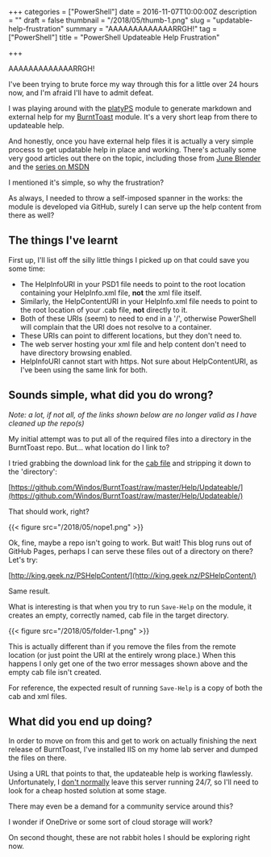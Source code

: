 +++
categories = ["PowerShell"]
date = 2016-11-07T10:00:00Z
description = ""
draft = false
thumbnail = "/2018/05/thumb-1.png"
slug = "updatable-help-frustration"
summary = "AAAAAAAAAAAAARRGH!"
tag = ["PowerShell"]
title = "PowerShell Updateable Help Frustration"

+++


AAAAAAAAAAAAARRGH!

I've been trying to brute force my way through this for a little over 24 hours now, and I'm afraid I'll have to admit defeat.

I was playing around with the [platyPS](https://github.com/PowerShell/platyPS) module to generate markdown and external help for my [BurntToast](https://github.com/Windos/BurntToast) module. It's a very short leap from there to updateable help.

And honestly, once you have external help files it is actually a very simple process to get updatable help in place and working. There's actually some very good articles out there on the topic, including those from [June Blender](http://info.sapien.com/index.php/scripting/scripting-help/helpuri-v-helpinfouri) and the [series on MSDN](https://msdn.microsoft.com/en-us/library/hh852754(v=vs.85).aspx)

I mentioned it's simple, so why the frustration?

As always, I needed to throw a self-imposed spanner in the works: the module is developed via GitHub, surely I can serve up the help content from there as well?

## **The things I've learnt**

First up, I'll list off the silly little things I picked up on that could save you some time:

* The HelpInfoURI in your PSD1 file needs to point to the root location containing your HelpInfo.xml file, **not** the xml file itself.
* Similarly, the HelpContentURI in your HelpInfo.xml file needs to point to the root location of your .cab file, **not** directly to it.
* Both of these URIs (seem) to need to end in a '/', otherwise PowerShell will complain that the URI does not resolve to a container.
* These URIs can point to different locations, but they don't need to.
* The web server hosting your xml file and help content don't need to have directory browsing enabled.
* HelpInfoURI cannot start with https. Not sure about HelpContentURI, as I've been using the same link for both.

## **Sounds simple, what did you do wrong?**

_Note: a lot, if not all, of the links shown below are no longer valid as I have cleaned up the repo(s)_

My initial attempt was to put all of the required files into a directory in the BurntToast repo. But... what location do I link to?

I tried grabbing the download link for the [cab file](https://github.com/Windos/BurntToast/raw/master/Help/Updateable/BurntToast_751a2aeb-a68f-422e-a2ea-376bdd81612a_en-US_helpcontent.cab) and stripping it down to the 'directory':

[https://github.com/Windos/BurntToast/raw/master/Help/Updateable/](https://github.com/Windos/BurntToast/raw/master/Help/Updateable/)

That should work, right?

{{< figure src="/2018/05/nope1.png" >}}

Ok, fine, maybe a repo isn't going to work. But wait! This blog runs out of GitHub Pages, perhaps I can serve these files out of a directory on there? Let's try:

[http://king.geek.nz/PSHelpContent/](http://king.geek.nz/PSHelpContent/)

Same result.

What is interesting is that when you try to run `Save-Help` on the module, it creates an empty, correctly named, cab file in the target directory.

{{< figure src="/2018/05/folder-1.png" >}}

This is actually different than if you remove the files from the remote location (or just point the URI at the entirely wrong place.) When this happens I only get one of the two error messages shown above and the empty cab file isn't created.

For reference, the expected result of running `Save-Help` is a copy of both the cab and xml files.

## **What did you end up doing?**

In order to move on from this and get to work on actually finishing the next release of BurntToast, I've installed IIS on my home lab server and dumped the files on there.

Using a URL that points to that, the updateable help is working flawlessly. Unfortunately, I [don't normally](https://king.geek.nz/2016/07/04/home-server-shutdown/) leave this server running 24/7, so I'll need to look for a cheap hosted solution at some stage.

There may even be a demand for a community service around this?

I wonder if OneDrive or some sort of cloud storage will work?

On second thought, these are not rabbit holes I should be exploring right now.

